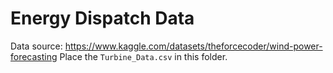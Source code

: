 # Energy Dispatch Data
Data source: https://www.kaggle.com/datasets/theforcecoder/wind-power-forecasting
Place the `Turbine_Data.csv` in this folder.